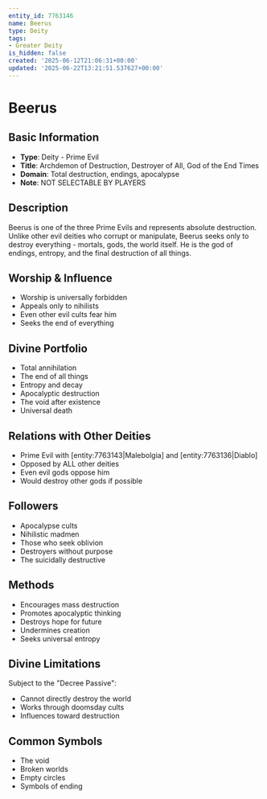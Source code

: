 ```yaml
---
entity_id: 7763146
name: Beerus
type: Deity
tags:
- Greater Deity
is_hidden: false
created: '2025-06-12T21:06:31+00:00'
updated: '2025-06-22T13:21:51.537627+00:00'
---
```


# Beerus

## Basic Information

- **Type**: Deity - Prime Evil
- **Title**: Archdemon of Destruction, Destroyer of All, God of the End Times
- **Domain**: Total destruction, endings, apocalypse
- **Note**: NOT SELECTABLE BY PLAYERS

## Description

Beerus is one of the three Prime Evils and represents absolute destruction. Unlike other evil deities who corrupt or manipulate, Beerus seeks only to destroy everything - mortals, gods, the world itself. He is the god of endings, entropy, and the final destruction of all things.

## Worship & Influence

- Worship is universally forbidden
- Appeals only to nihilists
- Even other evil cults fear him
- Seeks the end of everything

## Divine Portfolio

- Total annihilation
- The end of all things
- Entropy and decay
- Apocalyptic destruction
- The void after existence
- Universal death

## Relations with Other Deities

- Prime Evil with [entity:7763143|Malebolgia] and [entity:7763136|Diablo]
- Opposed by ALL other deities
- Even evil gods oppose him
- Would destroy other gods if possible

## Followers

- Apocalypse cults
- Nihilistic madmen
- Those who seek oblivion
- Destroyers without purpose
- The suicidally destructive

## Methods

- Encourages mass destruction
- Promotes apocalyptic thinking
- Destroys hope for future
- Undermines creation
- Seeks universal entropy

## Divine Limitations

Subject to the "Decree Passive":

- Cannot directly destroy the world
- Works through doomsday cults
- Influences toward destruction

## Common Symbols

- The void
- Broken worlds
- Empty circles
- Symbols of ending